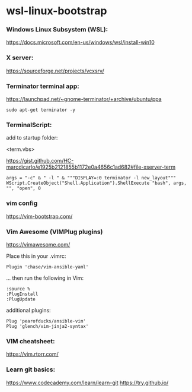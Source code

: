 # wsl-linux-bootstrap

### Windows Linux Subsystem (WSL):

https://docs.microsoft.com/en-us/windows/wsl/install-win10

### X server:

https://sourceforge.net/projects/vcxsrv/

### Terminator terminal app:

https://launchpad.net/~gnome-terminator/+archive/ubuntu/ppa

```sudo apt-get terminator -y```

### TerminalScript:
add to startup folder:

<term.vbs>

https://gist.github.com/HC-marcdicarlo/e1925b2121855b1172e0a4656c1ad682#file-xserver-term

```WScript.CreateObject("Shell.Application").ShellExecute "C:\Users\A058384\Documents\config.xlaunch"
args = "-c" & " -l " & """DISPLAY=:0 terminator -l new_layout"""
WScript.CreateObject("Shell.Application").ShellExecute "bash", args, "", "open", 0
```

### vim config
https://vim-bootstrap.com/

### Vim Awesome (VIMPlug plugins)

https://vimawesome.com/

Place this in your .vimrc:
```
Plugin 'chase/vim-ansible-yaml'
```

… then run the following in Vim:
```
:source %
:PlugInstall
:PlugUpdate
```

additional plugins:

```
Plug 'pearofducks/ansible-vim'
Plug 'glench/vim-jinja2-syntax'
```

### VIM cheatsheet:
https://vim.rtorr.com/

### Learn git basics:
https://www.codecademy.com/learn/learn-git
https://try.github.io/
